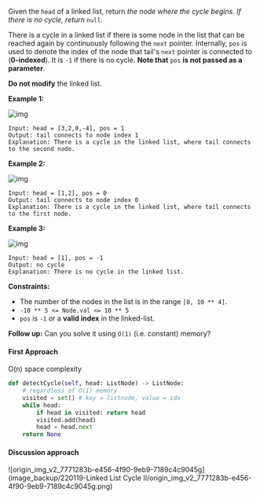 Given the `head` of a linked list, return *the node where the cycle begins. If there is no cycle, return* `null`.

There is a cycle in a linked list if there is some node in the list that can be reached again by continuously following the `next` pointer. Internally, `pos` is used to denote the index of the node that tail's `next` pointer is connected to (**0-indexed**). It is `-1` if there is no cycle. **Note that** `pos` **is not passed as a parameter**.

**Do not modify** the linked list.

 

**Example 1:**

![img](https://assets.leetcode.com/uploads/2018/12/07/circularlinkedlist.png)

```
Input: head = [3,2,0,-4], pos = 1
Output: tail connects to node index 1
Explanation: There is a cycle in the linked list, where tail connects to the second node.
```

**Example 2:**

![img](https://assets.leetcode.com/uploads/2018/12/07/circularlinkedlist_test2.png)

```
Input: head = [1,2], pos = 0
Output: tail connects to node index 0
Explanation: There is a cycle in the linked list, where tail connects to the first node.
```

**Example 3:**

![img](https://assets.leetcode.com/uploads/2018/12/07/circularlinkedlist_test3.png)

```
Input: head = [1], pos = -1
Output: no cycle
Explanation: There is no cycle in the linked list.
```

 

**Constraints:**

- The number of the nodes in the list is in the range `[0, 10 ** 4]`.
- `-10 ** 5 <= Node.val <= 10 ** 5`
- `pos` is `-1` or a **valid index** in the linked-list.

 

**Follow up:** Can you solve it using `O(1)` (i.e. constant) memory?

#### First Approach

O(n) space complexity

```python
def detectCycle(self, head: ListNode) -> ListNode:
    # regardless of O(1) memory
    visited = set() # key = listnode, value = idx
    while head:
        if head in visited: return head
        visited.add(head)
        head = head.next
    return None
```

#### Discussion approach

![origin_img_v2_7771283b-e456-4f90-9eb9-7189c4c9045g](image_backup/220119-Linked List Cycle II/origin_img_v2_7771283b-e456-4f90-9eb9-7189c4c9045g.png)

